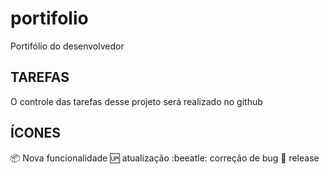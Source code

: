 # portifolio
Portifólio do desenvolvedor
## TAREFAS

O controle das tarefas desse projeto será realizado no github

## ÍCONES

:package: Nova funcionalidade
:up: atualização
:beeatle: correção de bug
:checkered_flag: release